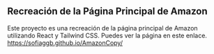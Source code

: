 ## Recreación de la Página Principal de Amazon

Este proyecto es una recreación de la página principal de Amazon utilizando React y Tailwind CSS. 
Puedes ver la página en este enlace. <a>https://sofiaggb.github.io/AmazonCopy/</a>
